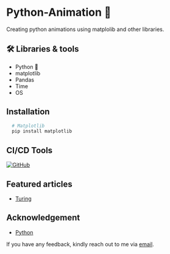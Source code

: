 # Python-Animation 👋
Creating python animations using matplolib and other libraries.


## 🛠 Libraries & tools
- Python 🐍 
- matplotlib
- Pandas
- Time
- OS

## Installation
```python
  # Matplotlib 
  pip install matplotlib
```

## CI/CD Tools

[![GitHub](https://img.shields.io/badge/License-MIT-green.svg)](https://github.com/zenUnicorn/)


## Featured articles

 - [Turing](https://www.educative.io/answers/what-is-regression-in-pycaret)

## Acknowledgement
- [Python](https://python.org/)


If you have any feedback, kindly reach out to me via [email](mailto:iamholumeedey007@gmail.com).
